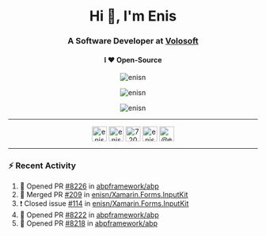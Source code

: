 <h1 align="center">Hi 👋, I'm Enis</h1>
<h3 align="center">A Software Developer at <a href="/volosoft">Volosoft</a></h3>

<h4 align="center"> I ❤ Open-Source</h4>

<p align="center"> <img src="https://komarev.com/ghpvc/?username=enisn" alt="enisn" /> </p>

<p align="center">
<img src="https://github-readme-stats.vercel.app/api/top-langs/?username=enisn&layout=compact" alt="enisn" />
</p>

<p align="center">
<img src="https://github-readme-stats.vercel.app/api?username=enisn&show_icons=true" alt="enisn" />
</p>

<hr />

<p align="center">
<a href="https://dev.to/enisn" target="blank"><img align="center" src="https://cdn.jsdelivr.net/npm/simple-icons@3.0.1/icons/dev-dot-to.svg" alt="enisn" height="30" width="30" /></a>
<a href="https://twitter.com/enisnecipoglu" target="blank"><img align="center" src="https://cdn.jsdelivr.net/npm/simple-icons@3.0.1/icons/twitter.svg" alt="enisnecipoglu" height="30" width="30" /></a>
<a href="https://stackoverflow.com/users/7200126" target="blank"><img align="center" src="https://cdn.jsdelivr.net/npm/simple-icons@3.0.1/icons/stackoverflow.svg" alt="7200126" height="30" width="30" /></a>
<a href="https://instagram.com/enisnecipoglu" target="blank"><img align="center" src="https://cdn.jsdelivr.net/npm/simple-icons@3.0.1/icons/instagram.svg" alt="enisnecipoglu" height="30" width="30" /></a>
<a href="https://medium.com/@enis.necipoglu" target="blank"><img align="center" src="https://cdn.jsdelivr.net/npm/simple-icons@3.0.1/icons/medium.svg" alt="@enis.necipoglu" height="30" width="30" /></a>
</p>

<hr />

### :zap: Recent Activity

<!--START_SECTION:activity-->
1. 💪 Opened PR [#8226](https://github.com/abpframework/abp/pull/8226) in [abpframework/abp](https://github.com/abpframework/abp)
2. 🎉 Merged PR [#209](https://github.com/enisn/Xamarin.Forms.InputKit/pull/209) in [enisn/Xamarin.Forms.InputKit](https://github.com/enisn/Xamarin.Forms.InputKit)
3. ❗️ Closed issue [#114](https://github.com/enisn/Xamarin.Forms.InputKit/issues/114) in [enisn/Xamarin.Forms.InputKit](https://github.com/enisn/Xamarin.Forms.InputKit)
4. 💪 Opened PR [#8222](https://github.com/abpframework/abp/pull/8222) in [abpframework/abp](https://github.com/abpframework/abp)
5. 💪 Opened PR [#8218](https://github.com/abpframework/abp/pull/8218) in [abpframework/abp](https://github.com/abpframework/abp)
<!--END_SECTION:activity-->
